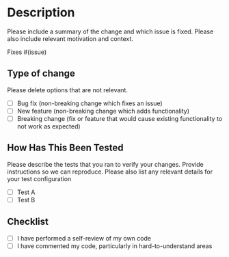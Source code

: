 # Description

Please include a summary of the change and which issue is fixed. Please also include relevant motivation and context.
<!-- A #issueNumber will be sufficient. -->
Fixes #(issue)

## Type of change

Please delete options that are not relevant.

- [ ] Bug fix (non-breaking change which fixes an issue)
- [ ] New feature (non-breaking change which adds functionality)
- [ ] Breaking change (fix or feature that would cause existing functionality to not work as expected)

## How Has This Been Tested

Please describe the tests that you ran to verify your changes. Provide instructions so we can reproduce. Please also list any relevant details for your test configuration

- [ ] Test A
- [ ] Test B

## Checklist
<!-- These can be checked off after the pull request is submitted, in case you want discussion before they are completely ready -->

- [ ] I have performed a self-review of my own code
- [ ] I have commented my code, particularly in hard-to-understand areas

<!-- Is there any additional work that needs to be done? If so, add it to the above list -->